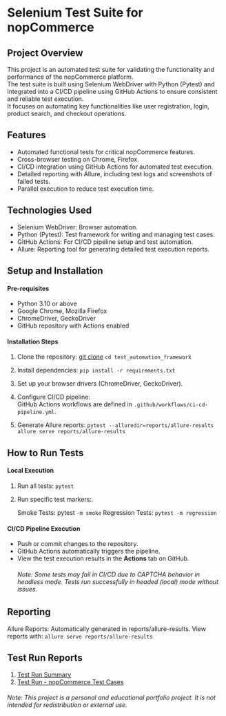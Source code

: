 # Selenium Test Suite for nopCommerce

## Project Overview

This project is an automated test suite for validating the functionality and performance of the nopCommerce platform.  
The test suite is built using Selenium WebDriver with Python (Pytest) and integrated into a CI/CD pipeline using GitHub Actions to ensure consistent and reliable test execution.  
It focuses on automating key functionalities like user registration, login, product search, and checkout operations.

## Features

* Automated functional tests for critical nopCommerce features.
* Cross-browser testing on Chrome, Firefox.
* CI/CD integration using GitHub Actions for automated test execution.
* Detailed reporting with Allure, including test logs and screenshots of failed tests.
* Parallel execution to reduce test execution time.

## Technologies Used

* Selenium WebDriver: Browser automation.
* Python (Pytest): Test framework for writing and managing test cases.
* GitHub Actions: For CI/CD pipeline setup and test automation.
* Allure: Reporting tool for generating detailed test execution reports.


## Setup and Installation

#### Pre-requisites
* Python 3.10 or above  
* Google Chrome, Mozilla Firefox  
* ChromeDriver, GeckoDriver  
* GitHub repository with Actions enabled

#### Installation Steps

1. Clone the repository:
 [git clone](https://github.com/Inbar-kr/nopcommerce-test-framework.git)
`cd test_automation_framework`

2. Install dependencies:
`pip install -r requirements.txt`
3. Set up your browser drivers (ChromeDriver, GeckoDriver).
4. Configure CI/CD pipeline:  
   GitHub Actions workflows are defined in `.github/workflows/ci-cd-pipeline.yml`.
5. Generate Allure reports:
`pytest --alluredir=reports/allure-results`
`allure serve reports/allure-results`

## How to Run Tests

#### Local Execution

1. Run all tests:
`pytest`
2. Run specific test markers:.

    Smoke Tests: pytest `-m smoke`
    Regression Tests: `pytest -m regression`

#### CI/CD Pipeline Execution
* Push or commit changes to the repository.  
* GitHub Actions automatically triggers the pipeline.  
* View the test execution results in the **Actions** tab on GitHub.
    ###### Note: Some tests may fail in CI/CD due to CAPTCHA behavior in headless mode. Tests run successfully in headed (local) mode without issues.

## Reporting
Allure Reports: Automatically generated in reports/allure-results. View reports with:
`allure serve reports/allure-results`

## Test Run Reports
1. [Test Run Summary](https://test-management.browserstack.com/projects/343197/reports/27682?public_token=c193e9f680fb7098065237a261b13b6be7ea8c8c09c18e5496255752e1e403dce359ed068f3c9421ce3ac29a4c7546818050a6a04ebb6824dada72e94a48a95b&public_token_id=1361)
2. [Test Run - nopCommerce Test Cases](https://test-management.browserstack.com/projects/343197/test-runs/TR-18?public_token=562d57b5dd3a7f3292cfe08ea247426569ef028817ba85e9790cc374460779d36453e2fe70088dc87e90396e83bb4288dd844dd24720f9d271c822b1bd26b273&public_token_id=1362)

###### Note: This project is a personal and educational portfolio project. It is not intended for redistribution or external use.
